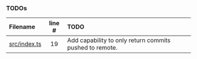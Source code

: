 ### TODOs
| Filename | line # | TODO
|:------|:------:|:------
| [src/index.ts](src/index.ts#L19) | 19 | Add capability to only return commits pushed to remote.
